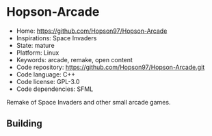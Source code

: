 # Hopson-Arcade

- Home: https://github.com/Hopson97/Hopson-Arcade
- Inspirations: Space Invaders
- State: mature
- Platform: Linux
- Keywords: arcade, remake, open content
- Code repository: https://github.com/Hopson97/Hopson-Arcade.git
- Code language: C++
- Code license: GPL-3.0
- Code dependencies: SFML

Remake of Space Invaders and other small arcade games.

## Building
